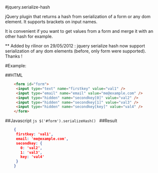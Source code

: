 #jquery.serialize-hash

jQuery plugin that returns a hash from serialization of a form or any dom element. It supports brackets on input names.

It is convenient if you want to get values from a form and merge it with an other hash for example.

** Added by rilinor on 29/05/2012 : jquery serialize hash now support serialization of any dom elements (before, only form were supported). Thanks !

#Example:

##HTML
```html
    <form id="form">
     <input type="text" name="firstkey" value="val1" />
     <input type="email" name="email" value="me@example.com" />
     <input type="hidden" name="secondkey[0]" value="val2" />
     <input type="hidden" name="secondkey[1]" value="val3" />
     <input type="hidden" name="secondkey[key]" value="val4" />
    </form>
```

##Javascript
    ```js
    $('#form').serializeHash()
    ```
##Result
```json
    {
     firstkey: 'val1',
     email: 'me@example.com',
     secondkey: {
       0: 'val2',
       1: 'val3',
       key: 'val4'
     }
    }
```
